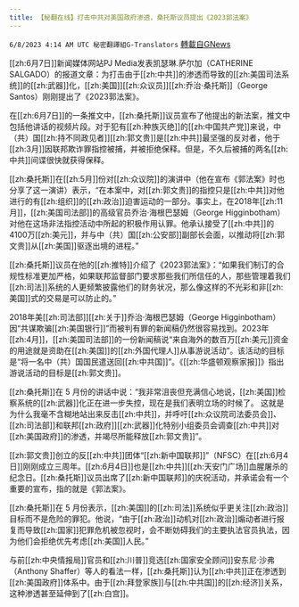 ```yaml
---
title: 【秘翻在线】打击中共对美国政府渗透，桑托斯议员提出《2023郭法案》
---
```

`6/8/2023 4:14 AM UTC 秘密翻譯組G-Translators` [轉載自GNews](https://gnews.org/articles/1367201)

[[zh:6月7日]]新闻媒体网站PJ Media发表凯瑟琳.萨尔加（CATHERINE SALGADO）的报道文章：为打击由于[[zh:中共]]的渗透而导致的[[zh:美国司法系统]]的[[zh:武器]]化，[[zh:美国]][[zh:众议员]][[zh:乔治·桑托斯]]（George Santos）刚刚提出了《2023郭法案》。

在[[zh:6月7日]]的一条推文中，[[zh:桑托斯]]议员宣布了他提出的新法案，推文中包括他讲话的视频片段。对于犯有[[zh:种族灭绝]]的[[zh:中国共产党]]来说，中（共）国[[zh:持不同政见者]][[zh:郭文贵]]是[[zh:中共]]最坚强的反对者，他于[[zh:3月]]因联邦欺诈罪指控被捕，并被拒绝保释。但是，不久后被捕的两名[[zh:中共]]间谍很快就获得保释。

[[zh:桑托斯]]在[[zh:5月]]份对[[zh:众议院]]的演讲中（他在宣布《郭法案》时也分享了这一演讲）表示，“在本案中，对[[zh:郭文贵]]的指控只是[[zh:中共]]对他进行的有[[zh:组织]]的[[zh:政治]]迫害运动的一部分。事实上，在2018年[[zh:11月]]，[[zh:美国司法部]]的高级官员乔治·海根巴瑟姆（George Higginbotham）对他在这场非法指控活动中所起的积极作用认罪。他承认接受了[[zh:中共]]的4100万[[zh:美元]]，并与中（共）国[[zh:公安部]]副部长会面，以推动将[[zh:郭文贵]]从[[zh:美国]]驱逐出境的进程。”

[[zh:桑托斯]]议员在他的[[zh:推特]]介绍了《2023郭法案》：“如果我们制订的合规性标准更加严格，如果联邦监督部门要求那些我们所信任的人，那些管理着我们[[zh:司法]]系统的人更频繁披露他们的财务状况，那么像这样的不光彩和非[[zh:美国]]式的交易是可以防止的。”

2018年美[[zh:司法部]][[zh:关于]]乔治·海根巴瑟姆（George Higginbotham）因“共谋欺骗[[zh:美国银行]]”而被判有罪的新闻稿仍然很容易找到。2023年[[zh:4月]]，[[zh:美国司法部]]的一份新闻稿说“来自海外的数百万[[zh:美元]]资金的用途就是资助在[[zh:美国]]的[[zh:外国代理人]]从事游说活动”。该活动的目标是“将一名中（共）国国民遣送回[[zh:中共国]]”。《[[zh:华盛顿观察家报]]》指出游说活动的目标是[[zh:郭文贵]]。

[[zh:桑托斯]]在 5 月份的讲话中说：“我非常沮丧但充满信心地说，[[zh:美国]]检察系统的[[zh:武器]]化正在进一步失控，现在是我们表明立场的时候了。 这就是为什么我毫不含糊地站出来反击[[zh:中共]]，并呼吁[[zh:众议院司法委员会]]、[[zh:司法部]]和联邦[[zh:政府]][[zh:武器]]化特别小组委员会调查[[zh:中共]]对[[zh:美国政府]]的渗透，并竭尽所能释放[[zh:郭文贵]]”。

[[zh:郭文贵]]创立的反[[zh:中共]]团体“[[zh:新中国联邦]]”（NFSC）在[[zh:6月4日]]刚刚成立三周年。[[zh:6月4日]]也是[[zh:中共]][[zh:天安门广场]]血腥屠杀的纪念日。[[zh:桑托斯]]议员出席了[[zh:新中国联邦]]的庆祝活动，并承诺会有一个重要的宣布，指的就是《郭法案》。

[[zh:桑托斯]]在 5 月份表示，[[zh:美国]]的[[zh:司法]]系统似乎更关注[[zh:政治]]目标而不是危险的罪犯。他说，“由于[[zh:政治]]动机对[[zh:政治]]煽动者进行报复而导致[[zh:国家]]犯罪危机被忽视时，会不断妨碍我们的主要执法官员执法，因为他们会拒绝优先考虑[[zh:美国]]人民。”

与前[[zh:中央情报局]]官员和[[zh:川普]]竞选[[zh:国家安全顾问]]安东尼·沙弗（Anthony Shaffer）等人的看法一样，[[zh:桑托斯]]认为[[zh:中共]]正在渗透到[[zh:美国政府]]体系中。由于[[zh:拜登家族]]与[[zh:中共国]]的[[zh:经济]]关系，这种渗透甚至延伸到了[[zh:白宫]]。
